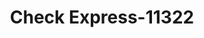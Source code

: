 ---
f_zip-code: 40906
f_state-code: KY
title: Check Express-11322
f_phone: 606-546-4994
f_city-only: Barbourville
f_address: 244 Daniel Boone Drive Barbourville
f_location-unique-id: '11322'
slug: check-express-11322
updated-on: '2024-05-30T13:46:58.046Z'
created-on: '2024-05-30T13:36:59.803Z'
published-on: '2024-05-30T13:54:32.469Z'
f_city-state: cms/city/barbourville-ky.md
f_company: cms/company/check-express.md
f_state: cms/state/kentucky.md
layout: '[payday-loan].html'
tags: payday-loan
---